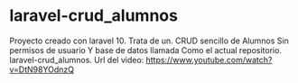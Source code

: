 # laravel-crud_alumnos
Proyecto creado con laravel 10.    Trata de un. CRUD sencillo de Alumnos Sin permisos de usuario Y base de datos llamada Como el actual repositorio. laravel-crud_alumnos.    Url del video: https://www.youtube.com/watch?v=DtN98YOdnzQ
